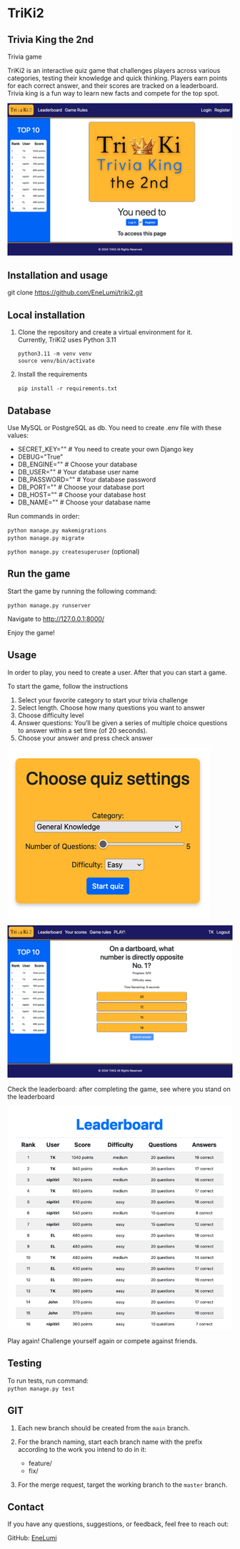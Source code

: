 # TriKi2
## Trivia King the 2nd
Trivia game

TriKi2 is an interactive quiz game that challenges players across various categories, testing their knowledge and quick thinking. Players earn points for each correct answer, and their scores are tracked on a leaderboard. Trivia king is a fun way to learn new facts and compete for the top spot. 

![demo image](1.png)

## Installation and usage

git clone https://github.com/EneLumi/triki2.git

## Local installation

1. Clone the repository and create a virtual environment for it.<br/>
   Currently, TriKi2 uses Python 3.11

       python3.11 -m venv venv
       source venv/bin/activate


2. Install the requirements
   
      `pip install -r requirements.txt`


## Database

Use MySQL or PostgreSQL as db.
You need to create .env file with these values:

* SECRET_KEY="" # You need to create your own Django key
* DEBUG="True"
* DB_ENGINE="" # Choose your database
* DB_USER="" # Your database user name
* DB_PASSWORD="" # Your database password 
* DB_PORT="" # Choose your database port 
* DB_HOST="" # Choose your database host 
* DB_NAME="" # Choose your database name


Run commands in order: 

   `python manage.py makemigrations`   
   `python manage.py migrate`

   `python manage.py createsuperuser` (optional)
   
## Run the game

Start the game by running the following command:

`python manage.py runserver`

Navigate to http://127.0.0.1:8000/ 

Enjoy the game!

## Usage

In order to play, you need to create a user. After that you can start a game.

To start the game, follow the instructions
1. Select your favorite category to start your trivia challenge
3. Select length. Choose how many questions you want to answer
4. Choose difficulty level
5. Answer questions: You’ll be given a series of multiple choice questions to answer within a set time (of 20 seconds). 
6. Choose your answer and press check answer

![demo image](/2.png)

![demo image](/3.png)

Check the leaderboard: after completing the game, see where you stand on the leaderboard

![demo image](/4.png)

Play again! Challenge yourself again or compete against friends.

## Testing

To run tests, run command:<br/>
   `python manage.py test`

## GIT

1. Each new branch should be created from the `main` branch.

2. For the branch naming, start each branch name with the prefix according to the work you intend to do in it:

    - feature/
    - fix/

3. For the merge request, target the working branch to the `master` branch.

## Contact

If you have any questions, suggestions, or feedback, feel free to reach out:

GitHub: [EneLumi](https://github.com/EneLumi/triki2)

